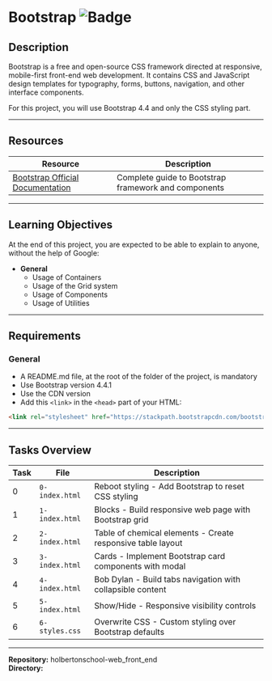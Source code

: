 # Bootstrap ![Badge](https://img.shields.io/badge/Project--Status-Amateur-blue)

## Description

Bootstrap is a free and open-source CSS framework directed at responsive, mobile-first front-end web development. It contains CSS and JavaScript design templates for typography, forms, buttons, navigation, and other interface components.

For this project, you will use Bootstrap 4.4 and only the CSS styling part.

---

## Resources

| Resource | Description |
|----------|-------------|
| [Bootstrap Official Documentation](https://getbootstrap.com/docs/4.4/getting-started/introduction/) | Complete guide to Bootstrap framework and components |

---

## Learning Objectives

At the end of this project, you are expected to be able to explain to anyone, without the help of Google:

- **General**
  - Usage of Containers
  - Usage of the Grid system
  - Usage of Components
  - Usage of Utilities

---

## Requirements

### General
- A README.md file, at the root of the folder of the project, is mandatory
- Use Bootstrap version 4.4.1
- Use the CDN version
- Add this `<link>` in the `<head>` part of your HTML:

```html
<link rel="stylesheet" href="https://stackpath.bootstrapcdn.com/bootstrap/4.4.1/css/bootstrap.min.css" integrity="sha384-Vkoo8x4CGsO3+Hhxv8T/Q5PaXtkKtu6ug5TOeNV6gBiFeWPGFN9MuhOf23Q9Ifjh" crossorigin="anonymous">
```

---

## Tasks Overview

| Task | File | Description |
|------|------|-------------|
| 0 | `0-index.html` | Reboot styling - Add Bootstrap to reset CSS styling |
| 1 | `1-index.html` | Blocks - Build responsive web page with Bootstrap grid |
| 2 | `2-index.html` | Table of chemical elements - Create responsive table layout |
| 3 | `3-index.html` | Cards - Implement Bootstrap card components with modal |
| 4 | `4-index.html` | Bob Dylan - Build tabs navigation with collapsible content |
| 5 | `5-index.html` | Show/Hide - Responsive visibility controls |
| 6 | `6-styles.css` | Overwrite CSS - Custom styling over Bootstrap defaults |

---

**Repository:** holbertonschool-web_front_end  
**Directory:**
